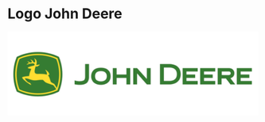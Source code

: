 # Logo John Deere
![../images/Capture%20d%E2%80%99%C3%A9cran%202025-04-21%20%C3%A0%2022.52.06.png](../images/Capture%20d%E2%80%99%C3%A9cran%202025-04-21%20%C3%A0%2022.52.06.png)

